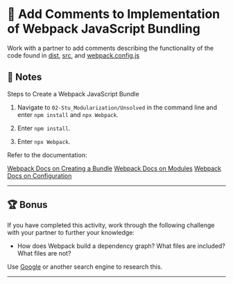 # 📐 Add Comments to Implementation of Webpack JavaScript Bundling

Work with a partner to add comments describing the functionality of the code found in [dist](./Unsolved/dist), [src](./Unsolved/src), and [webpack.config.js](./Unsolved/webpack.config.js)

## 📝 Notes

Steps to Create a Webpack JavaScript Bundle 

1. Navigate to `02-Stu_Modularization/Unsolved` in the command line and enter `npm install` and `npx Webpack`.

2. Enter `npm install`.

3. Enter `npx Webpack`.

Refer to the documentation: 

[Webpack Docs on Creating a Bundle](https://webpack.js.org/guides/getting-started/#creating-a-bundle)
[Webpack Docs on Modules](https://webpack.js.org/guides/getting-started/#modules)
[Webpack Docs on Configuration](https://webpack.js.org/configuration/)

---

## 🏆 Bonus

If you have completed this activity, work through the following challenge with your partner to further your knowledge:

* How does Webpack build a dependency graph? What files are included? What files are not? 

Use [Google](https://www.google.com) or another search engine to research this.

---
